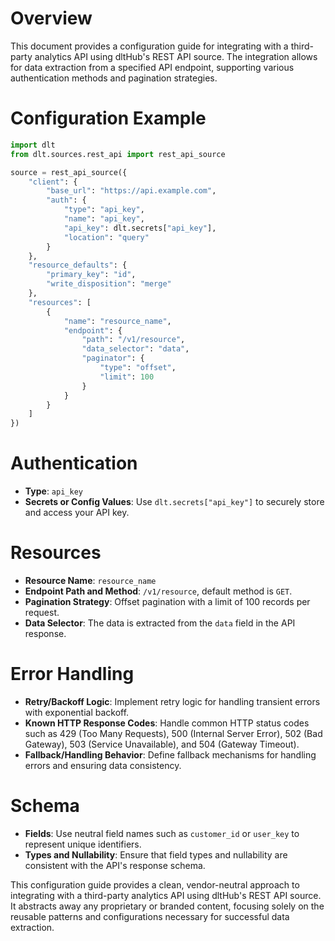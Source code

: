 # Overview

This document provides a configuration guide for integrating with a third-party analytics API using dltHub's REST API source. The integration allows for data extraction from a specified API endpoint, supporting various authentication methods and pagination strategies.

# Configuration Example

```python
import dlt
from dlt.sources.rest_api import rest_api_source

source = rest_api_source({
    "client": {
        "base_url": "https://api.example.com",
        "auth": {
            "type": "api_key",
            "name": "api_key",
            "api_key": dlt.secrets["api_key"],
            "location": "query"
        }
    },
    "resource_defaults": {
        "primary_key": "id",
        "write_disposition": "merge"
    },
    "resources": [
        {
            "name": "resource_name",
            "endpoint": {
                "path": "/v1/resource",
                "data_selector": "data",
                "paginator": {
                    "type": "offset",
                    "limit": 100
                }
            }
        }
    ]
})
```

# Authentication

- **Type**: `api_key`
- **Secrets or Config Values**: Use `dlt.secrets["api_key"]` to securely store and access your API key.

# Resources

- **Resource Name**: `resource_name`
- **Endpoint Path and Method**: `/v1/resource`, default method is `GET`.
- **Pagination Strategy**: Offset pagination with a limit of 100 records per request.
- **Data Selector**: The data is extracted from the `data` field in the API response.

# Error Handling

- **Retry/Backoff Logic**: Implement retry logic for handling transient errors with exponential backoff.
- **Known HTTP Response Codes**: Handle common HTTP status codes such as 429 (Too Many Requests), 500 (Internal Server Error), 502 (Bad Gateway), 503 (Service Unavailable), and 504 (Gateway Timeout).
- **Fallback/Handling Behavior**: Define fallback mechanisms for handling errors and ensuring data consistency.

# Schema

- **Fields**: Use neutral field names such as `customer_id` or `user_key` to represent unique identifiers.
- **Types and Nullability**: Ensure that field types and nullability are consistent with the API's response schema.

This configuration guide provides a clean, vendor-neutral approach to integrating with a third-party analytics API using dltHub's REST API source. It abstracts away any proprietary or branded content, focusing solely on the reusable patterns and configurations necessary for successful data extraction.